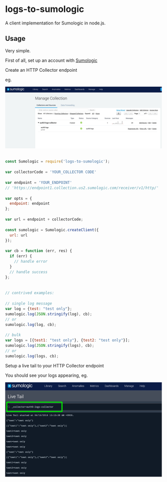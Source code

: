 # logs-to-sumologic

A client implementation for Sumologic in node.js.

## Usage

Very simple.

First of all, set up an account with [Sumologic](https://service.us2.sumologic.com)

Create an HTTP Collector endpoint

eg.

![alt tag](img/Sumo_Logic1.jpg)


```js

const Sumologic = require('logs-to-sumologic');

var collectorCode = 'YOUR_COLLECTOR CODE'

var endpoint = 'YOUR_ENDPOINT'
// 'https://endpoint1.collection.us2.sumologic.com/receiver/v1/http/'

var opts = {
  endpoint: endpoint
};

var url = endpoint + collectorCode;

const sumologic = Sumologic.createClient({
  url: url
});

var cb = function (err, res) {
  if (err) {
    // handle error
  }
  // handle success
};


// contrived examples:

// single log message
var log = {test: "test only"};
sumologic.log(JSON.stringify(log), cb);
// or
sumologic.log(log, cb);

// bulk
var logs = [{test1: "test only"}, {test2: "test only"}];
sumologic.log(JSON.stringify(logs), cb);
// or
sumologic.log(logs, cb);

```

Setup a live tail to your HTTP Collector endpoint

You should see your logs appearing, eg.

![alt tag](img/Sumo_Logic2.jpg)